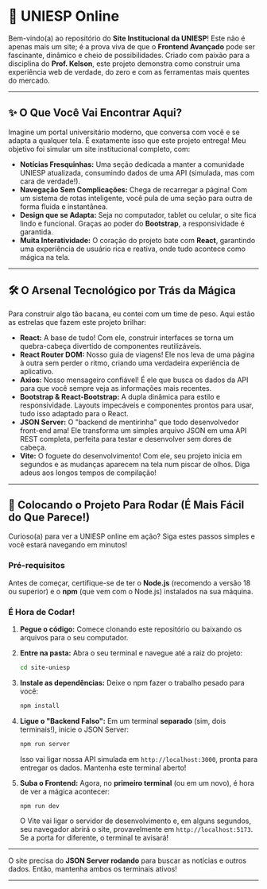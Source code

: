# 🚀 UNIESP Online

Bem-vindo(a) ao repositório do **Site Institucional da UNIESP**! Este não é apenas mais um site; é a prova viva de que o **Frontend Avançado** pode ser fascinante, dinâmico e cheio de possibilidades. Criado com paixão para a disciplina do **Prof. Kelson**, este projeto demonstra como construir uma experiência web de verdade, do zero e com as ferramentas mais quentes do mercado.

---

## ✨ O Que Você Vai Encontrar Aqui?

Imagine um portal universitário moderno, que conversa com você e se adapta a qualquer tela. É exatamente isso que este projeto entrega! Meu objetivo foi simular um site institucional completo, com:

* **Notícias Fresquinhas:** Uma seção dedicada a manter a comunidade UNIESP atualizada, consumindo dados de uma API (simulada, mas com cara de verdade!).
* **Navegação Sem Complicações:** Chega de recarregar a página! Com um sistema de rotas inteligente, você pula de uma seção para outra de forma fluida e instantânea.
* **Design que se Adapta:** Seja no computador, tablet ou celular, o site fica lindo e funcional. Graças ao poder do **Bootstrap**, a responsividade é garantida.
* **Muita Interatividade:** O coração do projeto bate com **React**, garantindo uma experiência de usuário rica e reativa, onde tudo acontece como mágica na tela.

---

## 🛠️ O Arsenal Tecnológico por Trás da Mágica

Para construir algo tão bacana, eu contei com um time de peso. Aqui estão as estrelas que fazem este projeto brilhar:

* **React:** A base de tudo! Com ele, construir interfaces se torna um quebra-cabeça divertido de componentes reutilizáveis.
* **React Router DOM:** Nosso guia de viagens! Ele nos leva de uma página à outra sem perder o ritmo, criando uma verdadeira experiência de aplicativo.
* **Axios:** Nosso mensageiro confiável! É ele que busca os dados da API para que você sempre veja as informações mais recentes.
* **Bootstrap & React-Bootstrap:** A dupla dinâmica para estilo e responsividade. Layouts impecáveis e componentes prontos para usar, tudo isso adaptado para o React.
* **JSON Server:** O "backend de mentirinha" que todo desenvolvedor front-end ama! Ele transforma um simples arquivo JSON em uma API REST completa, perfeita para testar e desenvolver sem dores de cabeça.
* **Vite:** O foguete do desenvolvimento! Com ele, seu projeto inicia em segundos e as mudanças aparecem na tela num piscar de olhos. Diga adeus aos longos tempos de compilação!

---

## 🚀 Colocando o Projeto Para Rodar (É Mais Fácil do Que Parece!)

Curioso(a) para ver a UNIESP online em ação? Siga estes passos simples e você estará navegando em minutos!

### Pré-requisitos

Antes de começar, certifique-se de ter o **Node.js** (recomendo a versão 18 ou superior) e o **npm** (que vem com o Node.js) instalados na sua máquina.

### É Hora de Codar!

1.  **Pegue o código:** Comece clonando este repositório ou baixando os arquivos para o seu computador.
2.  **Entre na pasta:** Abra o seu terminal e navegue até a raiz do projeto:
    ```bash
    cd site-uniesp
    ```
3.  **Instale as dependências:** Deixe o npm fazer o trabalho pesado para você:
    ```bash
    npm install
    ```
4.  **Ligue o "Backend Falso":** Em um terminal **separado** (sim, dois terminais!), inicie o JSON Server:
    ```bash
    npm run server
    ```
    Isso vai ligar nossa API simulada em `http://localhost:3000`, pronta para entregar os dados. Mantenha este terminal aberto!

5.  **Suba o Frontend:** Agora, no **primeiro terminal** (ou em um novo), é hora de ver a mágica acontecer:
    ```bash
    npm run dev
    ```
    O Vite vai ligar o servidor de desenvolvimento e, em alguns segundos, seu navegador abrirá o site, provavelmente em `http://localhost:5173`. Se a porta for diferente, o terminal te avisará!

---

O site precisa do **JSON Server rodando** para buscar as notícias e outros dados. Então, mantenha ambos os terminais ativos!

---